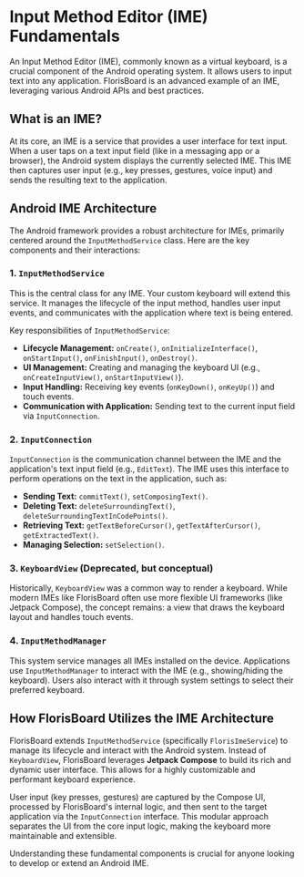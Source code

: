 # Input Method Editor (IME) Fundamentals

An Input Method Editor (IME), commonly known as a virtual keyboard, is a crucial component of the Android operating system. It allows users to input text into any application. FlorisBoard is an advanced example of an IME, leveraging various Android APIs and best practices.

## What is an IME?

At its core, an IME is a service that provides a user interface for text input. When a user taps on a text input field (like in a messaging app or a browser), the Android system displays the currently selected IME. This IME then captures user input (e.g., key presses, gestures, voice input) and sends the resulting text to the application.

## Android IME Architecture

The Android framework provides a robust architecture for IMEs, primarily centered around the `InputMethodService` class. Here are the key components and their interactions:

### 1. `InputMethodService`

This is the central class for any IME. Your custom keyboard will extend this service. It manages the lifecycle of the input method, handles user input events, and communicates with the application where text is being entered.

Key responsibilities of `InputMethodService`:

*   **Lifecycle Management:** `onCreate()`, `onInitializeInterface()`, `onStartInput()`, `onFinishInput()`, `onDestroy()`.
*   **UI Management:** Creating and managing the keyboard UI (e.g., `onCreateInputView()`, `onStartInputView()`).
*   **Input Handling:** Receiving key events (`onKeyDown()`, `onKeyUp()`) and touch events.
*   **Communication with Application:** Sending text to the current input field via `InputConnection`.

### 2. `InputConnection`

`InputConnection` is the communication channel between the IME and the application's text input field (e.g., `EditText`). The IME uses this interface to perform operations on the text in the application, such as:

*   **Sending Text:** `commitText()`, `setComposingText()`.
*   **Deleting Text:** `deleteSurroundingText()`, `deleteSurroundingTextInCodePoints()`.
*   **Retrieving Text:** `getTextBeforeCursor()`, `getTextAfterCursor()`, `getExtractedText()`.
*   **Managing Selection:** `setSelection()`.

### 3. `KeyboardView` (Deprecated, but conceptual)

Historically, `KeyboardView` was a common way to render a keyboard. While modern IMEs like FlorisBoard often use more flexible UI frameworks (like Jetpack Compose), the concept remains: a view that draws the keyboard layout and handles touch events.

### 4. `InputMethodManager`

This system service manages all IMEs installed on the device. Applications use `InputMethodManager` to interact with the IME (e.g., showing/hiding the keyboard). Users also interact with it through system settings to select their preferred keyboard.

## How FlorisBoard Utilizes the IME Architecture

FlorisBoard extends `InputMethodService` (specifically `FlorisImeService`) to manage its lifecycle and interact with the Android system. Instead of `KeyboardView`, FlorisBoard leverages **Jetpack Compose** to build its rich and dynamic user interface. This allows for a highly customizable and performant keyboard experience.

User input (key presses, gestures) are captured by the Compose UI, processed by FlorisBoard's internal logic, and then sent to the target application via the `InputConnection` interface. This modular approach separates the UI from the core input logic, making the keyboard more maintainable and extensible.

Understanding these fundamental components is crucial for anyone looking to develop or extend an Android IME.